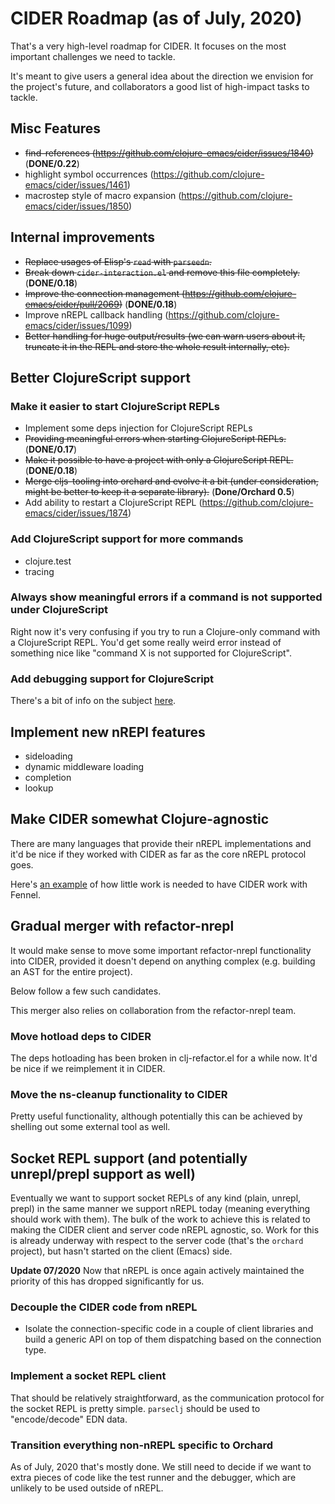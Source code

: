 # CIDER Roadmap (as of July, 2020)

That's a very high-level roadmap for CIDER. It focuses on the most
important challenges we need to tackle.

It's meant to give users a general idea about the direction we
envision for the project's future, and collaborators a good list of
high-impact tasks to tackle.

## Misc Features

* ~~find-references (https://github.com/clojure-emacs/cider/issues/1840)~~ (**DONE/0.22**)
* highlight symbol occurrences (https://github.com/clojure-emacs/cider/issues/1461)
* macrostep style of macro expansion (https://github.com/clojure-emacs/cider/issues/1850)

## Internal improvements

* ~~Replace usages of Elisp's `read` with `parseedn`.~~
* ~~Break down `cider-interaction.el` and remove this file completely.~~ (**DONE/0.18**)
* ~~Improve the connection management (https://github.com/clojure-emacs/cider/pull/2069)~~ (**DONE/0.18**)
* Improve nREPL callback handling (https://github.com/clojure-emacs/cider/issues/1099)
* ~~Better handling for huge output/results (we can warn users about it,
  truncate it in the REPL and store the whole result internally, etc).~~

## Better ClojureScript support

### Make it easier to start ClojureScript REPLs

* Implement some deps injection for ClojureScript REPLs
* ~~Providing meaningful errors when starting ClojureScript REPLs.~~ (**DONE/0.17**)
* ~~Make it possible to have a project with only a ClojureScript REPL.~~(**DONE/0.18**)
* ~~Merge cljs-tooling into orchard and evolve it a bit (under
  consideration, might be better to keep it a separate library).~~ (**Done/Orchard 0.5**)
* Add ability to restart a ClojureScript REPL (https://github.com/clojure-emacs/cider/issues/1874)

### Add ClojureScript support for more commands

* clojure.test
* tracing

### Always show meaningful errors if a command is not supported under ClojureScript

Right now it's very confusing if you try to run a Clojure-only command with a ClojureScript REPL.
You'd get some really weird error instead of something nice like "command X is not supported for ClojureScript".

### Add debugging support for ClojureScript

There's a bit of info on the subject [here](https://github.com/clojure-emacs/cider/issues/1416).

## Implement new nREPl features

* sideloading
* dynamic middleware loading
* completion
* lookup

## Make CIDER somewhat Clojure-agnostic

There are many languages that provide their nREPL implementations and it'd be nice if
they worked with CIDER as far as the core nREPL protocol goes.

Here's [an example](https://github.com/clojure-emacs/cider/issues/2848) of how little work is needed to have CIDER work with
Fennel.

## Gradual merger with refactor-nrepl

It would make sense to move some important refactor-nrepl
functionality into CIDER, provided it doesn't depend on anything
complex (e.g. building an AST for the entire project).

Below follow a few such candidates.

This merger also relies on collaboration from the refactor-nrepl team.

### Move hotload deps to CIDER

The deps hotloading has been broken in clj-refactor.el for a while now.
It'd be nice if we reimplement it in CIDER.

### Move the ns-cleanup functionality to CIDER

Pretty useful functionality, although potentially this can be achieved by shelling out some external tool as well.

## Socket REPL support (and potentially unrepl/prepl support as well)

Eventually we want to support socket REPLs of any kind (plain, unrepl,
prepl) in the same manner we support nREPL today (meaning everything
should work with them). The bulk of the work to achieve this is
related to making the CIDER client and server code nREPL agnostic,
so. Work for this is already underway with respect to the server code
(that's the `orchard` project), but hasn't started on the client
(Emacs) side.

**Update 07/2020** Now that nREPL is once again actively maintained the priority
of this has dropped significantly for us.

### Decouple the CIDER code from nREPL

* Isolate the connection-specific code in a couple of client libraries and build a
generic API on top of them dispatching based on the connection type.

### Implement a socket REPL client

That should be relatively straightforward, as the communication
protocol for the socket REPL is pretty simple.  `parseclj` should be
used to "encode/decode" EDN data.

### Transition everything non-nREPL specific to Orchard

As of July, 2020 that's mostly done. We still need to decide if we want to extra pieces
of code like the test runner and the debugger, which are unlikely to be used outside
of nREPL.
